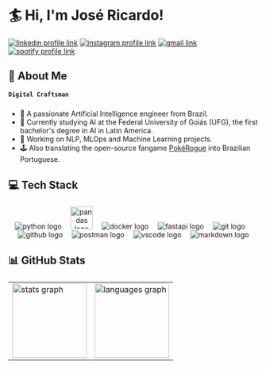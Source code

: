 # 🏄 Hi, I'm José Ricardo!


[![linkedin profile link](https://img.shields.io/badge/LinkedIn-0077B5?style=for-the-badge&logo=linkedin&logoColor=white)](https://linkedin.com/in/josericardo2)
[![instagram profile link](https://img.shields.io/badge/Instagram-E4405F?style=for-the-badge&logo=instagram&logoColor=white)](https://instagram.com/josericardo.fo)
[![gmail link](https://img.shields.io/badge/Gmail-D14836?style=for-the-badge&logo=gmail&logoColor=white)](mailto:josericardo.fleury05@gmail.com)
[![spotify profile link](https://img.shields.io/badge/Spotify-1ED760?&style=for-the-badge&logo=spotify&logoColor=white)](https://open.spotify.com/user/rz9g1ppo74i9v7550kax1m4s2?si=22ab4c5606a0444f)

## 💫 About Me

**`Digital Craftsman`**

###

- 🦾 A passionate Artificial Intelligence engineer from Brazil.
- 🌱 Currently studying AI at the Federal University of Goiás (UFG), the first bachelor's degree in AI in Latin America.
- 🤖 Working on NLP, MLOps and Machine Learning projects.
- 🕹️ Also translating the open-source fangame [PokéRogue](https://github.com/pagefaultgames/pokerogue) into Brazilian Portuguese.

###

## 💻 Tech Stack

###

<div align="center">
  <img src="https://skillicons.dev/icons?i=py" alt="python logo"/>
  <img width="10"/>
  <img src="https://cdn.jsdelivr.net/gh/devicons/devicon/icons/pandas/pandas-original.svg" height=45px alt="pandas logo"/>
  <img width="10"/>
  <img src="https://skillicons.dev/icons?i=docker" alt="docker logo"/>
  <img width="10"/>
  <img src="https://skillicons.dev/icons?i=fastapi" alt="fastapi logo"/>
  <img width="10"/>
  <img src="https://skillicons.dev/icons?i=git" alt="git logo"/>
  <img width="10"/>
  <img src="https://skillicons.dev/icons?i=github" alt="github logo"/>
  <img width="10"/>
  <img src="https://skillicons.dev/icons?i=postman" alt="postman logo"/>
  <img width="10"/>
  <img src="https://skillicons.dev/icons?i=vscode" alt="vscode logo"/>
  <img width="10"/>
  <img src="https://skillicons.dev/icons?i=md" alt="markdown logo"/>
</div>

###

## 📊 GitHub Stats

###

<div align="center">
  <table>
    <tr>
      <td><img src="https://github-readme-stats.vercel.app/api?username=josericardo-fo&hide_title=false&hide_rank=false&show_icons=true&include_all_commits=true&count_private=true&disable_animations=false&theme=react&locale=en&hide_border=false&order=1" height="150" alt="stats graph"  /></td>
      <td><img src="https://github-readme-stats.vercel.app/api/top-langs?username=josericardo-fo&locale=en&hide_title=false&layout=compact&card_width=320&langs_count=5&theme=react&hide_border=false&order=2" height="150" alt="languages graph"  /></td>
    </tr>
  </table>
</div>
